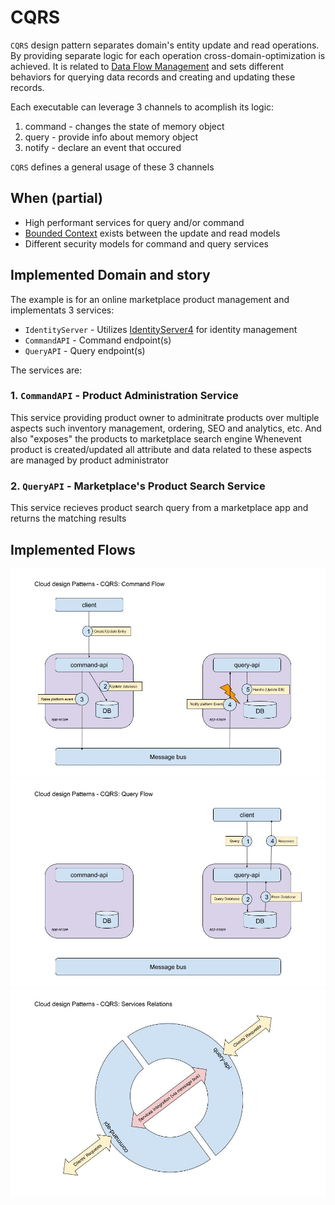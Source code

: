 # CQRS
`CQRS` design pattern separates domain's entity update and read operations.
By providing separate logic for each operation cross-domain-optimization is achieved.
It is related to [Data Flow Management](../README.md#cqrs) and sets different behaviors for querying data records and creating and updating these records.

Each executable can leverage 3 channels to acomplish its logic:
1. command - changes the state of memory object
2. query - provide info about memory object
3. notify - declare an event that occured

`CQRS` defines a general usage of these 3 channels

## When (partial)
* High performant services for query and/or command
* [Bounded Context](https://martinfowler.com/bliki/BoundedContext.html) exists between the update and read models
* Different security models for command and query services

## Implemented Domain and story
The example is for an online marketplace product management and implementats 3 services:
* `IdentityServer` - Utilizes [IdentityServer4](https://github.com/IdentityServer/IdentityServer4) for identity management
* `CommandAPI` - Command endpoint(s)
* `QueryAPI` - Query endpoint(s)

The services are:
### 1. `CommandAPI` - Product Administration Service
This service providing product owner to adminitrate products over multiple aspects such inventory management, ordering, SEO and analytics, etc.
And also "exposes" the products to marketplace search engine
Whenevent product is created/updated all attribute and data related to these aspects are managed by product administrator

### 2. `QueryAPI` - Marketplace's Product Search Service
This service recieves product search query from a marketplace app and returns the matching results

## Implemented Flows
![CQRS Command Flow](../images/cqrs/command_flow.jpg)
![CQRS Query Flow](../images/cqrs/query_flow.jpg)
![CQRS Services Relation](../images/cqrs/services_relation.jpg)
